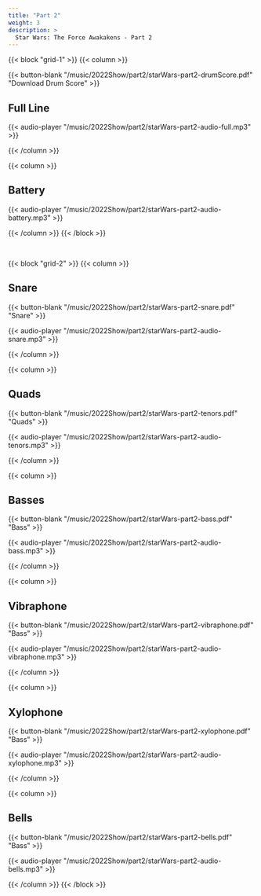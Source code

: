 ```yaml
---
title: "Part 2"
weight: 3
description: >
  Star Wars: The Force Awakakens - Part 2
---
```


{{< block "grid-1" >}}
{{< column >}}

{{< button-blank "/music/2022Show/part2/starWars-part2-drumScore.pdf" "Download Drum Score" >}}

## Full Line

{{< audio-player "/music/2022Show/part2/starWars-part2-audio-full.mp3" >}}

{{< /column >}}



{{< column >}}
## Battery

{{< audio-player "/music/2022Show/part2/starWars-part2-audio-battery.mp3" >}}

{{< /column >}}
{{< /block >}}

&nbsp;


{{< block "grid-2" >}}
{{< column >}}
## Snare

{{< button-blank "/music/2022Show/part2/starWars-part2-snare.pdf" "Snare" >}}

{{< audio-player "/music/2022Show/part2/starWars-part2-audio-snare.mp3" >}}

{{< /column >}}



{{< column >}}
## Quads

{{< button-blank "/music/2022Show/part2/starWars-part2-tenors.pdf" "Quads" >}}

{{< audio-player "/music/2022Show/part2/starWars-part2-audio-tenors.mp3" >}}

{{< /column >}}



{{< column >}}
## Basses

{{< button-blank "/music/2022Show/part2/starWars-part2-bass.pdf" "Bass" >}}

{{< audio-player "/music/2022Show/part2/starWars-part2-audio-bass.mp3" >}}

{{< /column >}}



{{< column >}}
## Vibraphone

{{< button-blank "/music/2022Show/part2/starWars-part2-vibraphone.pdf" "Bass" >}}

{{< audio-player "/music/2022Show/part2/starWars-part2-audio-vibraphone.mp3" >}}

{{< /column >}}



{{< column >}}
## Xylophone

{{< button-blank "/music/2022Show/part2/starWars-part2-xylophone.pdf" "Bass" >}}

{{< audio-player "/music/2022Show/part2/starWars-part2-audio-xylophone.mp3" >}}

{{< /column >}}



{{< column >}}
## Bells

{{< button-blank "/music/2022Show/part2/starWars-part2-bells.pdf" "Bass" >}}

{{< audio-player "/music/2022Show/part2/starWars-part2-audio-bells.mp3" >}}

{{< /column >}}
{{< /block >}}